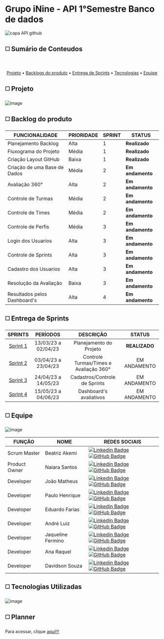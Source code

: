 # Grupo iNine - API 1°Semestre Banco de dados

![capa API github](https://user-images.githubusercontent.com/117841950/227275316-458a96da-ec44-48c8-9f25-ff84fe01f39f.png)

##  :white_medium_square: Sumário de Conteudos 
<br id="topo">
<p align="center">
    <a href="#sobre">Projeto</a>  •
    <a href="#backlogs">Backlogs do produto</a>  •
    <a href="#entrega">Entrega de Sprints</a>  •
    <a href="#tecnologias">Tecnologias</a>  •
    <a href="#equipe">Equipe</a>
</p>

<span id="sobre">
  
##  :white_medium_square: Projeto
![image](https://user-images.githubusercontent.com/127355284/228393600-18d89b72-0631-4e04-be23-4f14fd5bc29c.png)



<span id="backlogs">
  
##  :white_medium_square: Backlog do produto

|  **FUNCIONALIDADE**  | **PRIORIDADE** | **SPRINT** | **STATUS** |
|-------------------------|---------------------|----------------|-------------------------|
| Planejamento Backlog | Alta | 1 | **Realizado** |
| Fluxograma do Projeto | Média | 1 | **Realizado** |
| Criação Layout GitHub | Baixa | 1 | **Realizado** |
| Criação de uma Base de Dados | Média | 2 | **Em andamento** |
| Avaliação 360° | Alta | 2 | **Em andamento** |
| Controle de Turmas | Média | 2 | **Em andamento** |
| Controle de Times | Média | 2 | **Em andamento** |
| Controle de Perfis | Média | 3 | **Em andamento** | 
| Login dos Usuarios | Alta | 3 | **Em andamento** |
| Controle de Sprints | Alta | 3 | **Em andamento** |
| Cadastro dos Usuarios | Alta | 3 | **Em andamento** |
| Resolução da Avaliação | Baixa | 3 | **Em andamento** |
| Resultados pelos Dashboard's | Alta | 4 | **Em andamento** |


<span id="Entrega">

<span id="Entrega">

##  :white_medium_square: Entrega de Sprints

| SPRINTS | PERÍODOS | DESCRIÇÃO | STATUS |
|:-------:|:-----:|:---------:|:------:|
| [Sprint 1](https://github.com/iNineBD/1Sem2023/wiki/Sprint-1) | 13/03/23 a 02/04/23 | Planejamento do Projeto | **REALIZADO** |
| [Sprint 2](https://github.com/iNineBD/1Sem2023/wiki/Sprint-2) | 03/04/23 a 23/04/23 | Controle Turmas/Times e Avaliação 360° | EM ANDAMENTO |
| [Sprint 3](https://github.com/iNineBD/1Sem2023/wiki/Sprint-3) | 24/04/23 a 14/05/23 | Cadastros/Controle de Sprints | EM ANDAMENTO |
| [Sprint 4](https://github.com/iNineBD/1Sem2023/wiki/Sprint-4) | 15/05/23 a 04/06/23 | Dashboard's avaliativos | EM ANDAMENTO |

<span id="equipe">

##  :white_medium_square: Equipe
    
![image](https://user-images.githubusercontent.com/117841950/228338847-223cf959-ee19-4c34-9919-7ece6ed8260a.png)


| FUNÇÃO | NOME | REDES SOCIAIS |
|-------|-----|---------|
| Scrum Master | Beatriz Akemi | [![Linkedin Badge](https://img.shields.io/badge/Linkedin-blue?style=flat-square&logo=Linkedin&logoColor=white)](https://www.linkedin.com/in/beatriz-bonatto-263530156) [![GitHub Badge](https://img.shields.io/badge/GitHub-111217?style=flat-square&logo=github&logoColor=white)](https://github.com/BeatrizBonatto) |  
| Product Owner | Naiara Santos | [![Linkedin Badge](https://img.shields.io/badge/Linkedin-blue?style=flat-square&logo=Linkedin&logoColor=white)](https://www.linkedin.com/in/naiara-santos-73b83a186) [![GitHub Badge](https://img.shields.io/badge/GitHub-111217?style=flat-square&logo=github&logoColor=white)](https://github.com/NaiaraSantos3) |  
| Developer | João Matheus | [![Linkedin Badge](https://img.shields.io/badge/Linkedin-blue?style=flat-square&logo=Linkedin&logoColor=white)](https://www.linkedin.com/in/joaomatheuslamao) [![GitHub Badge](https://img.shields.io/badge/GitHub-111217?style=flat-square&logo=github&logoColor=white)](https://github.com/JoaoMatheusLamao) |  
| Developer | Paulo Henrique | [![Linkedin Badge](https://img.shields.io/badge/Linkedin-blue?style=flat-square&logo=Linkedin&logoColor=white)](https://www.linkedin.com/in/paulo-henr193/) [![GitHub Badge](https://img.shields.io/badge/GitHub-111217?style=flat-square&logo=github&logoColor=white)](https://github.com/PauloHSS99) |  
| Developer | Eduardo Farias | [![Linkedin Badge](https://img.shields.io/badge/Linkedin-blue?style=flat-square&logo=Linkedin&logoColor=white)](https://www.linkedin.com/in/eduardofariasp/) [![GitHub Badge](https://img.shields.io/badge/GitHub-111217?style=flat-square&logo=github&logoColor=white)](https://github.com/eduardofpaula) |  
| Developer | André Luiz | [![Linkedin Badge](https://img.shields.io/badge/Linkedin-blue?style=flat-square&logo=Linkedin&logoColor=white)](https://www.linkedin.com/in/andre-oliveira2004) [![GitHub Badge](https://img.shields.io/badge/GitHub-111217?style=flat-square&logo=github&logoColor=white)](https://github.com/Andre-Bernardes200) |  
| Developer | Jaqueline Fermino | [![Linkedin Badge](https://img.shields.io/badge/Linkedin-blue?style=flat-square&logo=Linkedin&logoColor=white)](https://www.linkedin.com/in/jaqueline-fermino-38492371) [![GitHub Badge](https://img.shields.io/badge/GitHub-111217?style=flat-square&logo=github&logoColor=white)](https://github.com/JaquesFermino) |
| Developer | Ana Raquel | [![Linkedin Badge](https://img.shields.io/badge/Linkedin-blue?style=flat-square&logo=Linkedin&logoColor=white)](https://www.linkedin.com/in/ana-sasaki-19a2031b8/) [![GitHub Badge](https://img.shields.io/badge/GitHub-111217?style=flat-square&logo=github&logoColor=white)](https://github.com/Anaraquely) |      
| Developer | Davidson Souza | [![Linkedin Badge](https://img.shields.io/badge/Linkedin-blue?style=flat-square&logo=Linkedin&logoColor=white)](https://www.linkedin.com/in/davidson-sousa-77858ba3) [![GitHub Badge](https://img.shields.io/badge/GitHub-111217?style=flat-square&logo=github&logoColor=white)](https://github.com/DavidsonSous) |  
    
<span id="Tecnologias">
    
##  :white_medium_square: Tecnologias Utilizadas
    
![image](https://user-images.githubusercontent.com/117841950/227992672-e092c2c3-a455-4c97-a6bc-3e420b92ff4d.png)

    
<span id="Planner">
    
##  :white_medium_square: Planner
Para acessar, clique [aqui!!!](https://tasks.office.com/fatec.sp.gov.br/Home/PlanViews/teXwGhH_30Szzu3_EtQgZWQAEDbM?Type=PlanLink&Channel=Link&CreatedTime=638174572703980000)
    


    





